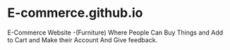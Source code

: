 # E-commerce.github.io
E-Commerce Website -(Furniture) Where People Can Buy Things and Add to Cart and Make their Account And Give feedback.

